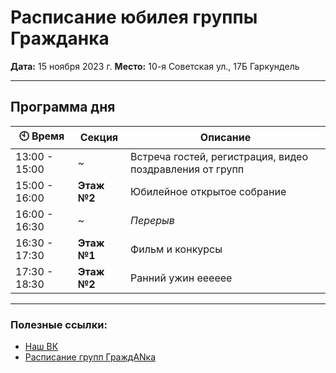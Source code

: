 # Расписание юбилея группы Гражданка

**Дата:** 15 ноября 2023 г.
**Место:** 10-я Советская ул., 17Б Гаркундель

---

## Программа дня

| 🕙 Время | Секция | Описание |
|-------------|--------|----------|
| 13:00 - 15:00 | ~ | Встреча гостей, регистрация, видео поздравления от групп |
| 15:00 - 16:00 | **Этаж №2** | Юбилейное открытое собрание |
| 16:00 - 16:30 | ~ | *Перерыв* |
| 16:30 - 17:30 | **Этаж №1** | Фильм и конкурсы |
| 17:30 - 18:30 | **Этаж №2** | Ранний ужин ееееее|

---

### Полезные ссылки:
- [Наш ВК](https://vk.com/grazhdankagroup)
- [Расписание групп ГраждANка](https://na-russia.org/sankt-peterburg/group/320)
